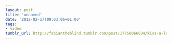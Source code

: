 ```yaml
---
layout: post
title: 'unnamed'
date: '2012-02-17T09:03:06+01:00'
tags:
- video
tumblr_url: http://fabiantheblind.tumblr.com/post/17758066084/kiss-a-love-story
---
```

